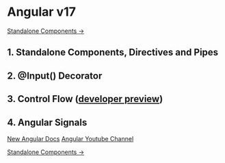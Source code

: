 # Angular v17

[Standalone Components &rarr;](./README/Standalone.md)

## 1. Standalone Components, Directives and Pipes

## 2. @Input() Decorator

## 3. Control Flow ([developer preview](https://angular.dev/reference/releases#developer-preview))

## 4. Angular Signals

[New Angular Docs](https://angular.dev/)
[Angular Youtube Channel](https://www.youtube.com/@Angular)

[Standalone Components &rarr;](./README/Standalone.md)
